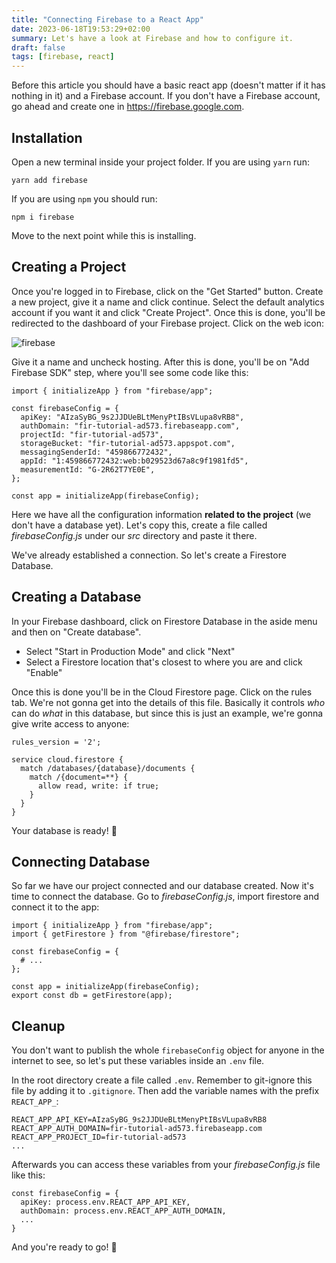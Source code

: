 ```yaml
---
title: "Connecting Firebase to a React App"
date: 2023-06-18T19:53:29+02:00
summary: Let's have a look at Firebase and how to configure it.
draft: false
tags: [firebase, react]
---
```


Before this article you should have a basic react app (doesn't matter if it has nothing in it) and a Firebase account. If you don't have a Firebase account, go ahead and create one in https://firebase.google.com.

## Installation
Open a new terminal inside your project folder. If you are using `yarn` run:
```
yarn add firebase
```
If you are using `npm` you should run:
```
npm i firebase
```
Move to the next point while this is installing.

## Creating a Project

Once you're logged in to Firebase, click on the "Get Started" button. Create a new project, give it a name and click continue. Select the default analytics account if you want it and click "Create Project". Once this is done, you'll be redirected to the dashboard of your Firebase project. Click on the web icon:

![firebase](/images/firebase-get-started.png)

Give it a name and uncheck hosting. After this is done, you'll be on "Add Firebase SDK" step, where you'll see some code like this:
```
import { initializeApp } from "firebase/app";

const firebaseConfig = {
  apiKey: "AIzaSyBG_9s2JJDUeBLtMenyPtIBsVLupa8vRB8",
  authDomain: "fir-tutorial-ad573.firebaseapp.com",
  projectId: "fir-tutorial-ad573",
  storageBucket: "fir-tutorial-ad573.appspot.com",
  messagingSenderId: "459866772432",
  appId: "1:459866772432:web:b029523d67a8c9f1981fd5",
  measurementId: "G-2R62T7YE0E",
};

const app = initializeApp(firebaseConfig);
```

Here we have all the configuration information **related to the project** (we don't have a database yet). Let's copy this, create a file called _firebaseConfig.js_ under our _src_ directory and paste it there.

We've already established a connection. So let's create a Firestore Database.

## Creating a Database
In your Firebase dashboard, click on Firestore Database in the aside menu and then on "Create database".
* Select "Start in Production Mode" and click "Next"
* Select a Firestore location that's closest to where you are and click "Enable"

Once this is done you'll be in the Cloud Firestore page. Click on the rules tab. We're not gonna get into the details of this file. Basically it controls _who_ can do _what_ in this database, but since this is just an example, we're gonna give write access to anyone:
```
rules_version = '2';

service cloud.firestore {
  match /databases/{database}/documents {
    match /{document=**} {
      allow read, write: if true;
    }
  }
}
```

Your database is ready! 🎉

## Connecting Database
So far we have our project connected and our database created. Now it's time to connect the database. Go to _firebaseConfig.js_, import firestore and connect it to the app:
```
import { initializeApp } from "firebase/app";
import { getFirestore } from "@firebase/firestore";

const firebaseConfig = {
  # ...
};

const app = initializeApp(firebaseConfig);
export const db = getFirestore(app);
```

## Cleanup
You don't want to publish the whole `firebaseConfig` object for anyone in the internet to see, so let's put these variables inside an `.env` file.

In the root directory create a file called `.env`. Remember to git-ignore this file by adding it to `.gitignore`. Then add the variable names with the prefix `REACT_APP_`:
```
REACT_APP_API_KEY=AIzaSyBG_9s2JJDUeBLtMenyPtIBsVLupa8vRB8
REACT_APP_AUTH_DOMAIN=fir-tutorial-ad573.firebaseapp.com
REACT_APP_PROJECT_ID=fir-tutorial-ad573
...
```

Afterwards you can access these variables from your _firebaseConfig.js_ file like this:
```
const firebaseConfig = {
  apiKey: process.env.REACT_APP_API_KEY,
  authDomain: process.env.REACT_APP_AUTH_DOMAIN,
  ...
}
```

And you're ready to go! 🚀
